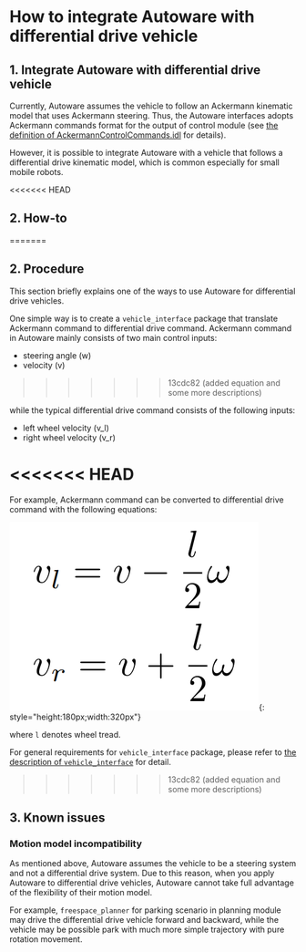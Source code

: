 # How to integrate Autoware with differential drive vehicle

## 1. Integrate Autoware with differential drive vehicle

Currently, Autoware assumes the vehicle to follow an Ackermann kinematic model that uses Ackermann steering.
Thus, the Autoware interfaces adopts Ackermann commands format for the output of control module (see [the definition of AckermannControlCommands.idl](https://gitlab.com/autowarefoundation/autoware.auto/autoware_auto_msgs/-/blob/master/autoware_auto_control_msgs/msg/AckermannControlCommand.idl) for details).

However, it is possible to integrate Autoware with a vehicle that follows a differential drive kinematic model, which is common especially for small mobile robots.

<<<<<<< HEAD

## 2. How-to

=======

## 2. Procedure

This section briefly explains one of the ways to use Autoware for differential drive vehicles.

One simple way is to create a `vehicle_interface` package that translate Ackermann command to differential drive command.
Ackermann command in Autoware mainly consists of two main control inputs:

- steering angle (w)
- velocity (v)

> > > > > > > 13cdc82 (added equation and some more descriptions)

while the typical differential drive command consists of the following inputs:

- left wheel velocity (v_l)
- right wheel velocity (v_r)

# <<<<<<< HEAD

For example, Ackermann command can be converted to differential drive command with the following equations:

![Ackermann command to diff-drive command](images/how-to-integrate-autoware-with-diff-drive-vehicle/ackermann_to_diff_drive.png){: style="height:180px;width:320px"}

where `l` denotes wheel tread.

For general requirements for `vehicle_interface` package, please refer to [the description of `vehicle_interface`](https://autowarefoundation.github.io/autoware-documentation/main/design/autoware-interfaces/components/vehicle-interface/) for detail.

> > > > > > > 13cdc82 (added equation and some more descriptions)

## 3. Known issues

### Motion model incompatibility

As mentioned above, Autoware assumes the vehicle to be a steering system and not a differential drive system.
Due to this reason, when you apply Autoware to differential drive vehicles, Autoware cannot take full advantage of the flexibility of their motion model.

For example, `freespace_planner` for parking scenario in planning module may drive the differential drive vehicle forward and backward,
while the vehicle may be possible park with much more simple trajectory with pure rotation movement.
